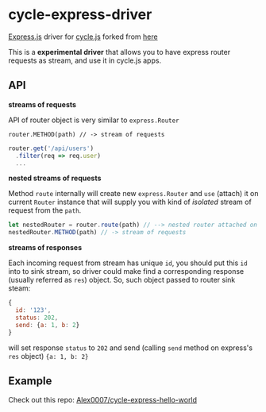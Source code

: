 # cycle-express-driver
[Express.js](http://expressjs.com/) driver for [cycle.js](http://cycle.js.org/) forked from [here](https://github.com/whitecolor/cycle-express)

This is a **experimental driver** that allows you to have express router requests as stream,
and use it in cycle.js apps.


## API

**streams of requests**

API of router object is very similar to `express.Router`

```
router.METHOD(path) // -> stream of requests
```

```js
router.get('/api/users')
  .filter(req => req.user)
  ...
```

**nested streams of requests**

Method `route` internally will create new `express.Router`
and `use` (attach) it on current `Router` instance that will supply you with kind of *isolated* stream of request
from the `path`.

 ```js
let nestedRouter = router.route(path) // --> nested router attached on `path`
nestedRouter.METHOD(path) // -> stream of requests
 ```

**streams of responses**

Each incoming request from stream has unique `id`, you should put this
`id` into to sink stream, so driver could make find a corresponding response (usually referred as `res`)
object. So, such object passed to router sink steam:

```js
{
  id: '123',
  status: 202,
  send: {a: 1, b: 2}
}
```

will set response `status` to `202` and send (calling `send` method on express's `res` object) `{a: 1, b: 2}`


## Example
Check out this repo: [Alex0007/cycle-express-hello-world](https://github.com/Alex0007/cycle-express-hello-world)
